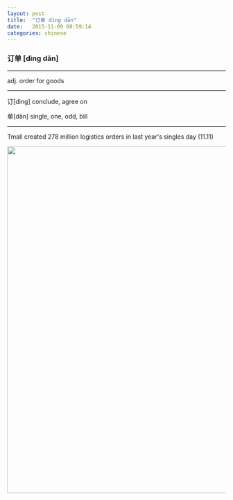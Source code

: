 ```yaml
---
layout: post
title:  "订单 dìng dān"
date:   2015-11-09 08:59:14
categories: chinese
---
```

### 订单 [dìng dān]
-----------

adj. order for goods

-----------

  订[dìng] conclude, agree on  

  单[dān] single, one, odd, bill

-----------

Tmall created 278 million logistics orders in last year's singles day (11.11)

<img width='800' src="/wombats-learning/images/dingdan.jpg"/>
